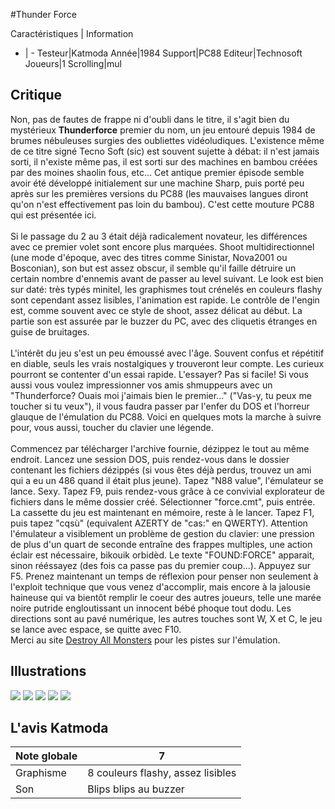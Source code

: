 #Thunder Force

Caractéristiques | Information
- | -
Testeur|Katmoda
Année|1984
Support|PC88
Editeur|Technosoft
Joueurs|1
Scrolling|mul

## Critique
Non, pas de fautes de frappe ni d'oubli dans le titre, il s'agit bien du mystérieux <b>Thunderforce</b> premier du nom, un jeu entouré depuis 1984 de brumes nébuleuses surgies des oubliettes vidéoludiques. L'existence même de ce titre signé Tecno Soft (sic) est souvent sujette à débat: il n'est jamais sorti, il n'existe même pas, il est sorti sur des machines en bambou créées par des moines shaolin fous, etc... Cet antique premier épisode semble avoir été développé initialement sur une machine Sharp, puis porté peu après sur les premières versions du PC88 (les mauvaises langues diront qu'on n'est effectivement pas loin du bambou). C'est cette mouture PC88 qui est présentée ici.<br/><br/>Si le passage du 2 au 3 était déjà radicalement novateur, les différences avec ce premier volet sont encore plus marquées. Shoot multidirectionnel (une mode d'époque, avec des titres comme Sinistar, Nova2001 ou Bosconian), son but est assez obscur, il semble qu'il faille détruire un certain nombre d'ennemis avant de passer au level suivant. Le look est bien sur daté: très typés minitel, les graphismes tout crénelés en couleurs flashy sont cependant assez lisibles, l'animation est rapide. Le contrôle de l'engin est, comme souvent avec ce style de shoot, assez délicat au début. La partie son est assurée par le buzzer du PC, avec des cliquetis étranges en guise de bruitages. <br/><br/>L'intérêt du jeu s'est un peu émoussé avec l'âge. Souvent confus et répétitif en diable, seuls les vrais nostalgiques y trouveront leur compte. Les curieux pourront se contenter d'un essai rapide. L'essayer? Pas si facile! Si vous aussi vous voulez impressionner vos amis shmuppeurs avec un "Thunderforce? Ouais moi j'aimais bien le premier..." ("Vas-y, tu peux me toucher si tu veux"), il vous faudra passer par l'enfer du DOS et  l'horreur glauque de l'émulation du PC88. Voici en quelques mots la marche à suivre pour, vous aussi, toucher du clavier une légende. <br/><br/>Commencez par télécharger l'archive fournie, dézippez le tout au même endroit. Lancez une session DOS, puis rendez-vous dans le dossier contenant les fichiers dézippés (si vous êtes déjà perdus, trouvez un ami qui a eu un 486 quand il était plus jeune). Tapez "N88 value", l'émulateur se lance. Sexy. Tapez F9, puis rendez-vous grâce à ce convivial explorateur de fichiers dans le même dossier créé. Sélectionner "force.cmt", puis entrée. La cassette du jeu est maintenant en mémoire, reste à le lancer. Tapez F1, puis tapez "cqsù" (equivalent AZERTY de "cas:" en QWERTY). Attention l'émulateur a visiblement un problème de gestion du clavier: une pression de plus d'un quart de seconde entraîne des frappes multiples, une action éclair est nécessaire, bikouik orbidèd. Le texte "FOUND:FORCE" apparait, sinon rééssayez (des fois ca passe pas du premier coup...). Appuyez sur F5. Prenez maintenant un temps de réflexion pour penser non seulement à l'exploit technique que vous venez d'accomplir, mais encore à la jalousie haineuse qui va bientôt remplir le coeur des autres joueurs, telle une marée noire putride engloutissant un innocent bébé phoque tout dodu. Les directions sont au pavé numérique, les autres touches sont W, X et C, le jeu se lance avec espace, se quitte avec F10.<br/>Merci au site <a href="http://www.stickycarpet.com/dam/" target="_blank">Destroy All Monsters</a> pour les pistes sur l'émulation.

## Illustrations
![](http://www.shmup.com/images/thumbs/img_fiche_1_695.gif)
![](http://www.shmup.com/images/thumbs/img_fiche_2_695.gif)
![](http://www.shmup.com/images/thumbs/img_fiche_3_695.gif)
![](http://www.shmup.com/images/thumbs/img_fiche_4_695.gif)
![](http://www.shmup.com/images/thumbs/img_fiche_5_695.gif)

## L'avis Katmoda
Note globale|7
-|-
Graphisme|8 couleurs flashy, assez lisibles
Son|Blips blips au buzzer
